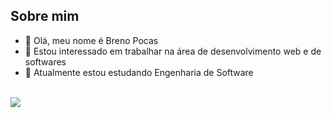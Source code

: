 ## Sobre mim
- 👋 Olá, meu nome é Breno Pocas
- 👀 Estou interessado em trabalhar na área de desenvolvimento web e de softwares
- 🌱 Atualmente estou estudando Engenharia de Software
<br>
<a href="#"><img src="https://skillicons.dev/icons?i=html,css,javascript,php,java,mysql" /></a>
